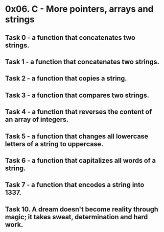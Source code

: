 # 0x06. C - More pointers, arrays and strings

## Task 0 - a function that concatenates two strings.

## Task 1 - a function that concatenates two strings.

## Task 2 - a function that copies a string.

## Task 3 - a function that compares two strings.

## Task 4 - a function that reverses the content of an array of integers.

## Task 5 - a function that changes all lowercase letters of a string to uppercase.

## Task 6 -  a function that capitalizes all words of a string.

## Task 7 -  a function that encodes a string into 1337.

## Task 10. A dream doesn't become reality through magic; it takes sweat, determination and hard work.
